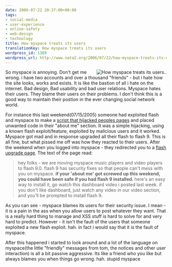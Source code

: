 ```yaml
---
date: 2006-07-22 20:37:00+00:00
tags:
- social-media
- user-experience
- online-safety
- web-design
- technology
title: How myspace treats its users
translationKey: How myspace treats its users
wordpress_id: 1309
wordpress_url: http://www.nata2.org/2006/07/22/how-myspace-treats-its-users/
---
```


<a title="Photo Sharing" href="http://www.flickr.com/photos/natatwo/193491006/"><img align="right" title="How myspace treats its users.." alt="How myspace treats its users.." src="http://static.flickr.com/64/193491006_227bd5e8b4_m.jpg" /></a>So myspace is annoying. Don't get me wrong. i have two accounts and over a thousand "friends" - but i hate how the site looks, works and exists. It is like the bastion of all i hate on the internet. Bad design, Bad usability and bad user relations. Myspace hates their users. They blame their users on their problems. I don't think this is a good way to maintain their postion in the ever changing social network world.

For instance this last weekend(07/15/2005) someone had exploited flash and myspace to make a  <a href="http://mashable.com/2006/07/17/myspace-hacked/">script that hijacked peoples pages</a> and placed unwanted code in their "about me" section. It was a simple hijacking, using a known flash exploit/feature, exploited by malicious users and it worked. Myspace got mad and in response upgraded all their flash to flash 9. This is all fine, but what pissed me off was how they reacted to their users. After the weekend when you logged into myspace - they redirected you to a <a href="http://vids.myspace.com/index.cfm?fuseaction=vids.upgrade">flash upgrade page</a>. The text of the page read:
<blockquote>hey folks - we are moving myspace music players and video players to flash 9.0. flash 9 has security fixes so that people can't mess with you on myspace. <strong>if your 'about me' got screwed up this weekend, you could have been safe if you had flash 9 installed. </strong>here's an easy way to install it, go watch this dashboard video i posted last week. if you don't like dashboard, just watch any video in our video section, and you'll be prompted to install flash 9.</blockquote>
As you can see - myspace blames its users for their security issue. I mean - it is a pain in the ass when you allow users to post whatever they want. That is a really hard thing to manage and XSS stuff is hard to solve for and very hard to predict. However - it isn't the fault of the users that someone exploited a new flash exploit. hah. in fact i would say that it is the fault of myspace.

After this happened i started to look around and a lot of the language on myspace(the little "friendly" messages from tom, the notices and other user interaction) is all a bit passive aggressive. Its like a friend who you like but always blames you when things go wrong. hah. stupid myspace